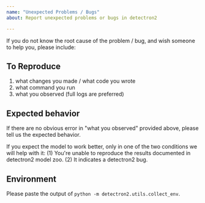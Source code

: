 ```yaml
---
name: "Unexpected Problems / Bugs"
about: Report unexpected problems or bugs in detectron2

---
```


If you do not know the root cause of the problem / bug, and wish someone to help you, please
include:

<!-- A clear and concise description of what the bug is. -->

## To Reproduce

1. what changes you made / what code you wrote
2. what command you run
3. what you observed (full logs are preferred)

## Expected behavior

If there are no obvious error in "what you observed" provided above,
please tell us the expected behavior.

If you expect the model to work better, only in one of the two conditions we will help with it:
(1) You're unable to reproduce the results documented in detectron2 model zoo.
(2) It indicates a detectron2 bug.

## Environment

Please paste the output of `python -m detectron2.utils.collect_env`.
